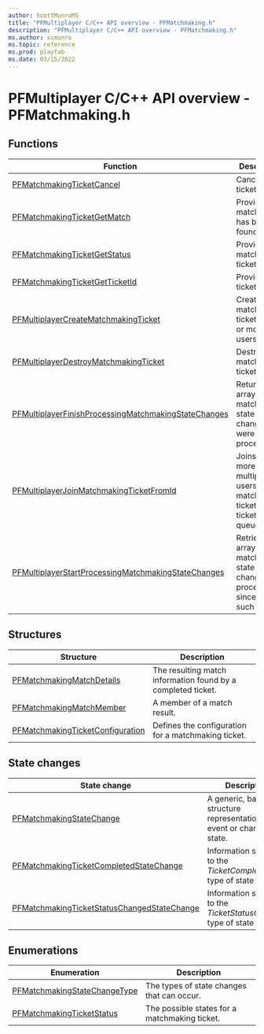 ```yaml
---
author: ScottMunroMS
title: "PFMultiplayer C/C++ API overview - PFMatchmaking.h"
description: "PFMultiplayer C/C++ API overview - PFMatchmaking.h"
ms.author: scmunro
ms.topic: reference
ms.prod: playfab
ms.date: 03/15/2022
---
```


# PFMultiplayer C/C++ API overview - PFMatchmaking.h
  
## Functions  

| Function | Description |  
| --- | --- |  
| [PFMatchmakingTicketCancel](functions/pfmatchmakingticketcancel.md) | Cancels the ticket. |  
| [PFMatchmakingTicketGetMatch](functions/pfmatchmakingticketgetmatch.md) | Provides the match, if one has been found. |  
| [PFMatchmakingTicketGetStatus](functions/pfmatchmakingticketgetstatus.md) | Provides the matchmaking ticket status. |  
| [PFMatchmakingTicketGetTicketId](functions/pfmatchmakingticketgetticketid.md) | Provides the ticket ID. |  
| [PFMultiplayerCreateMatchmakingTicket](functions/pfmultiplayercreatematchmakingticket.md) | Creates a matchmaking ticket for one or more local users. |  
| [PFMultiplayerDestroyMatchmakingTicket](functions/pfmultiplayerdestroymatchmakingticket.md) | Destroys the matchmaking ticket. |  
| [PFMultiplayerFinishProcessingMatchmakingStateChanges](functions/pfmultiplayerfinishprocessingmatchmakingstatechanges.md) | Returns an array of matchmaking state changes that were being processed. |  
| [PFMultiplayerJoinMatchmakingTicketFromId](functions/pfmultiplayerjoinmatchmakingticketfromid.md) | Joins one or more multiple local users to a matchmaking ticket using a ticket ID and queue name. |  
| [PFMultiplayerStartProcessingMatchmakingStateChanges](functions/pfmultiplayerstartprocessingmatchmakingstatechanges.md) | Retrieves an array of all matchmaking state changes to process since the last such call. |  
  
## Structures  

| Structure | Description |  
| --- | --- |  
| [PFMatchmakingMatchDetails](structs/pfmatchmakingmatchdetails.md) | The resulting match information found by a completed ticket. |  
| [PFMatchmakingMatchMember](structs/pfmatchmakingmatchmember.md) | A member of a match result. |  
| [PFMatchmakingTicketConfiguration](structs/pfmatchmakingticketconfiguration.md) | Defines the configuration for a matchmaking ticket. |  
  
## State changes  
  
| State change | Description |  
| --- | --- |  
| [PFMatchmakingStateChange](structs/pfmatchmakingstatechange.md) | A generic, base structure representation of an event or change in state. |  
| [PFMatchmakingTicketCompletedStateChange](structs/pfmatchmakingticketcompletedstatechange.md) | Information specific to the *TicketCompleted* type of state change. |  
| [PFMatchmakingTicketStatusChangedStateChange](structs/pfmatchmakingticketstatuschangedstatechange.md) | Information specific to the *TicketStatusChanged* type of state change. |  
  
## Enumerations  

| Enumeration | Description |  
| --- | --- |  
| [PFMatchmakingStateChangeType](enums/pfmatchmakingstatechangetype.md) | The types of state changes that can occur.|  
| [PFMatchmakingTicketStatus](enums/pfmatchmakingticketstatus.md) | The possible states for a matchmaking ticket.|  
